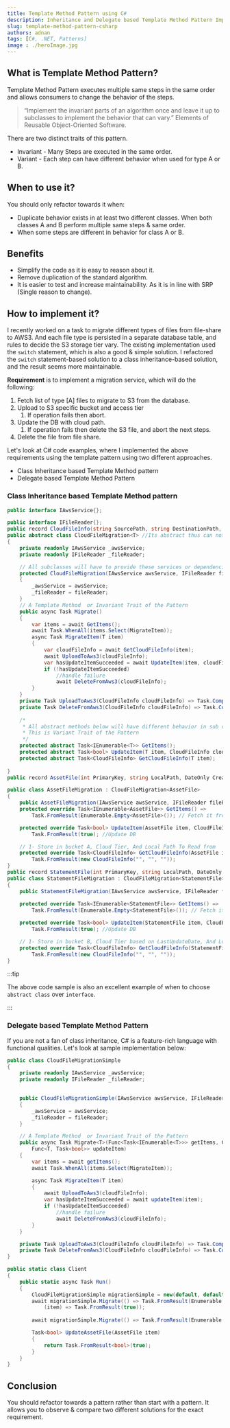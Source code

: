 ```yaml
---
title: Template Method Pattern using C# 
description: Inheritance and Delegate based Template Method Pattern Implementation using C# 
slug: template-method-pattern-csharp 
authors: adnan 
tags: [C#, .NET, Patterns]
image : ./heroImage.jpg
---
```

<head>
   <meta name="twitter:creator" content="@madnan_rafiq" />
   <meta name="keywords" content="Template Method Pattern"/>
</head>

## What is Template Method Pattern?

Template Method Pattern executes multiple same steps in the same order and allows consumers to change the behavior of the
steps.

> “Implement the invariant parts of an algorithm once and leave it up to subclasses to implement the behavior that can vary.” Elements of Reusable Object-Oriented Software.
<!--truncate-->

There are two distinct traits of this pattern.
- Invariant - Many Steps are executed in the same order.
- Variant - Each step can have different behavior when used for type A or B.

## When to use it?

You should only refactor towards it when:
- Duplicate behavior exists in at least two different classes. When both classes A and B perform multiple same steps & same order.
- When some steps are different in behavior for class A or B.
## Benefits
- Simplify the code as it is easy to reason about it.
- Remove duplication of the standard algorithm.
- It is easier to test and increase maintainability. As it is in line with SRP (Single reason to change).
## How to implement it?
I recently worked on a task to migrate different types of files from file-share to AWS3. And each file type is persisted in a separate database table, and rules to decide the S3 storage tier vary.
The existing implementation used the `switch` statement, which is also a good & simple solution. I refactored the `switch` statement-based solution to a class inheritance-based solution, and the result seems more maintainable.

**Requirement** is to implement a migration service, which will do the following:
1. Fetch list of type [A] files to migrate to S3 from the database.
2. Upload to S3 specific bucket and access tier
   1. If operation fails then abort.
3. Update the DB with cloud path. 
   1. If operation fails then delete the S3 file, and abort the next steps.
4. Delete the file from file share.

Let's look at C# code examples, where I implemented the above requirements using the template pattern using two different approaches.
- Class Inheritance based Template Method pattern
- Delegate based Template Method Pattern
### Class Inheritance based Template Method pattern
~~~csharp title="Template Method Pattern implemented in C# 10 using Inheritence"
public interface IAwsService{};

public interface IFileReader{};
public record CloudFileInfo(string SourcePath, string DestinationPath, string CloudTier);
public abstract class CloudFileMigration<T> //Its abstract thus can not be used directly, thus must be inherited.
{
    private readonly IAwsService _awsService;
    private readonly IFileReader _fileReader;

    // All subclasses will have to provide these services or dependencies 
    protected CloudFileMigration(IAwsService awsService, IFileReader fileReader)
    {
        _awsService = awsService;
        _fileReader = fileReader;
    }
    // A Template Method  or Invariant Trait of the Pattern
    public async Task Migrate()
    {
        var items = await GetItems();
        await Task.WhenAll(items.Select(MigrateItem));
        async Task MigrateItem(T item)
        {
            var cloudFileInfo = await GetCloudFileInfo(item);
            await UploadToAws3(cloudFileInfo);
            var hasUpdateItemSucceeded = await UpdateItem(item, cloudFileInfo);
            if (!hasUpdateItemSucceeded)
                //handle failure
                await DeleteFromAws3(cloudFileInfo);
        }
    }
    private Task UploadToAws3(CloudFileInfo cloudFileInfo) => Task.CompletedTask; //Do the work
    private Task DeleteFromAws3(CloudFileInfo cloudFileInfo) => Task.CompletedTask; // Do the work
    
    /*
     * All abstract methods below will have different behavior in sub classes.
     * This is Variant Trait of the Pattern
     */
    protected abstract Task<IEnumerable<T>> GetItems(); 
    protected abstract Task<bool> UpdateItem(T item, CloudFileInfo cloudFileInfo);
    protected abstract Task<CloudFileInfo> GetCloudFileInfo(T item);
    
}
public record AssetFile(int PrimaryKey, string LocalPath, DateOnly CreatedDate);

public class AssetFileMigration : CloudFileMigration<AssetFile>
{
    public AssetFileMigration(IAwsService awsService, IFileReader fileReader) : base(awsService, fileReader){}
    protected override Task<IEnumerable<AssetFile>> GetItems() =>
        Task.FromResult(Enumerable.Empty<AssetFile>()); // Fetch it from source, say DB

    protected override Task<bool> UpdateItem(AssetFile item, CloudFileInfo cloudFileInfo) =>
        Task.FromResult(true); //Update DB

    // 1- Store in bucket A, Cloud Tier, And Local Path To Read from
    protected override Task<CloudFileInfo> GetCloudFileInfo(AssetFile item) =>
        Task.FromResult(new CloudFileInfo("", "", ""));
}
public record StatementFile(int PrimaryKey, string LocalPath, DateOnly LastUpdatedDate);
public class StatementFileMigration : CloudFileMigration<StatementFile>
{
    public StatementFileMigration(IAwsService awsService, IFileReader fileReader) : base(awsService, fileReader){}
    
    protected override Task<IEnumerable<StatementFile>> GetItems() =>
        Task.FromResult(Enumerable.Empty<StatementFile>()); // Fetch it DB

    protected override Task<bool> UpdateItem(StatementFile item, CloudFileInfo cloudFileInfo) =>
        Task.FromResult(true); //Update DB

    // 1- Store in bucket B, Cloud Tier based on LastUpdateDate, And Local Path To Read from
    protected override Task<CloudFileInfo> GetCloudFileInfo(StatementFile item) =>
        Task.FromResult(new CloudFileInfo("", "", ""));
}

~~~

:::tip

The above code sample is also an excellent example of when to choose `abstract class` over `interface`.

:::

### Delegate based Template Method Pattern
If you are not a fan of class inheritance, C# is a feature-rich language with functional qualities. Let's look at sample implementation below:

~~~csharp title="The Template Method Pattern using functions which are deletgate type in C#"
public class CloudFileMigrationSimple
{
    private readonly IAwsService _awsService;
    private readonly IFileReader _fileReader;

     
    public CloudFileMigrationSimple(IAwsService awsService, IFileReader fileReader)
    {
        _awsService = awsService;
        _fileReader = fileReader;
    }

    // A Template Method  or Invariant Trait of the Pattern
    public async Task Migrate<T>(Func<Task<IEnumerable<T>>> getItems, CloudFileInfo cloudFileInfo,
        Func<T, Task<bool>> updateItem)
    {
        var items = await getItems();
        await Task.WhenAll(items.Select(MigrateItem));

        async Task MigrateItem(T item)
        {
            await UploadToAws3(cloudFileInfo);
            var hasUpdateItemSucceeded = await updateItem(item);
            if (!hasUpdateItemSucceeded)
                //handle failure
                await DeleteFromAws3(cloudFileInfo);
        }
    }

    private Task UploadToAws3(CloudFileInfo cloudFileInfo) => Task.CompletedTask; //Do the work
    private Task DeleteFromAws3(CloudFileInfo cloudFileInfo) => Task.CompletedTask; // Do the work
}

public static class Client
{
    public static async Task Run()
    {
        CloudFileMigrationSimple migrationSimple = new(default, default);
        await migrationSimple.Migrate(() => Task.FromResult(Enumerable.Empty<StatementFile>()), default,
            (item) => Task.FromResult(true));
        
        await migrationSimple.Migrate(() => Task.FromResult(Enumerable.Empty<AssetFile>()), default, UpdateAssetFile);

        Task<bool> UpdateAssetFile(AssetFile item)
        {
            return Task.FromResult<bool>(true);
        }
    }
}

~~~

## Conclusion 
You should refactor towards a pattern rather than start with a pattern. It allows you to observe & compare two different solutions for the exact requirement. 
